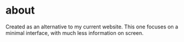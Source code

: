 # about

Created as an alternative to my current website. This one focuses on a minimal interface, with much less information on screen.
